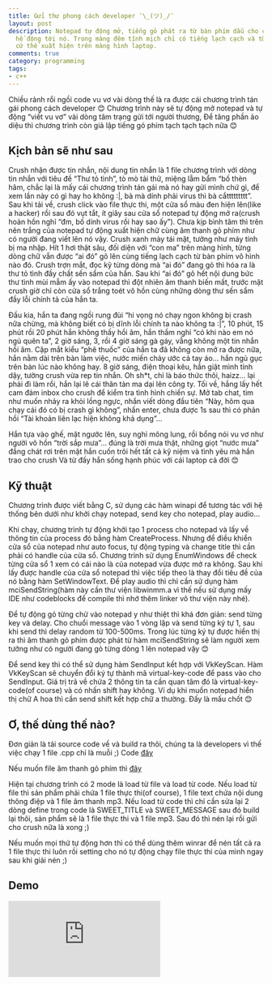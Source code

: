 ```yaml
---
title: Gửi thư phong cách developer ¯\_(ツ)_/¯
layout: post
description: Notepad tự động mở, tiếng gỏ phát ra từ bàn phím dẫu cho cô ấy không
  hề động tới nó. Trong màng đêm tĩnh mịch chỉ có tiếng lạch cạch và từng dòng chữ
  cứ thế xuất hiện trên màng hình laptop.
comments: true
category: programming
tags:
- c++
---
```


Chiều rảnh rổi ngồi code vu vơ vài dòng thế là ra được cái chương trình tán gái phong cách developer 😊
Chương trình này sẽ tự động mở notepad và tự động “viết vu vơ” vài dòng tâm trạng gửi tới người thương,
Để tăng phần ảo diệu thì chương trình còn giả lập tiếng gỏ phím tạch tạch tạch nữa 😊

Kịch bản sẽ như sau
------

Crush nhận được tin nhắn, nội dung tin nhắn là 1 file chương trình với dòng tin nhắn với tiêu đề “Thư tỏ tình”, 
tò mò tải thử, miệng lẫm bẩm “bố thèn hâm, chắc lại là mấy cái chương trình tán gái mà nó hay gửi mình chứ gì, 
để xem lần này có gì hay ho không :|, bà mà dính phải virus thì bà cắttttttttt”. Sau khi tải về, 
crush click vào file thực thi, một cửa sổ màu đen hiện lên(like a hacker) rồi sau đó vụt tắt, 
ít giây sau cửa sổ notepad tự động mở ra(crush hoản hồn nghỉ “đm, bố dính virus rồi hay sao ấy”). 
Chưa kịp bình tâm thì trên nên trắng của notepad tự động xuất hiện chữ cùng âm thanh gỏ phím như có người đang viết lên nó vậy. 
Crush xanh mày tái mặt, tưởng như máy tính bị ma nhập. Hít 1 hơi thật sâu, đối diện với “con ma” trên màng hình, 
từng dòng chữ vẫn được “ai đó” gõ lên cùng tiếng lạch cạch từ bàn phím vô hình nào đó. Crush trợn mắt, 
đọc kỹ từng dòng mà “ai đó” đang gỏ thì hóa ra là thư tỏ tình đầy chất sến sẩm của hắn. Sau khi “ai đó” gõ hết nội 
dung bức thư tình mùi mẫm ấy vào notepad thì đột nhiên âm thanh biến mất, trước mặt crush giờ chỉ còn cửa sổ trắng 
toét vô hồn cùng những dòng thư sến sẩm đầy lỗi chính tả của hắn ta.

Đầu kia, hắn ta đang ngồi rung đùi “hi vọng nó chạy ngon không bị crash nữa chừng, 
mà không biết có bị dĩnh lỗi chính ta nào không ta :|”, 10 phút, 15 phút rồi 20 phút hắn không thấy hồi âm, 
hắn thầm nghỉ “có khi nào em nó ngủ quên ta”, 2 giờ sáng, 3, rồi 4 giờ sáng gà gáy, vẫng không một tin nhắn hồi âm. 
Cặp mắt kiểu “phê thuốc” của hắn ta đã không còn mở ra được nữa, hắn nằm dài trên bàn làm việc, nước miến chảy ước cả tay áo...
hắn ngủ gục trên bàn lúc nào không hay. 8 giờ sáng, điện thoại kêu, hắn giật mình tỉnh dậy, tưởng crush vừa rep tin nhắn. 
Oh sh*t, chỉ là báo thức thôi, haizz... lại phải đi làm rồi, hắn lại lê cái thân tàn ma dại lên công ty. 
Tối về, hắng lấy hết cam đảm inbox cho crush để kiểm tra tình hình chiến sự. Mở tab chat, tim như muốn nhảy ra khỏi lồng ngực, 
nhắn viết dòng đầu tiên “Này, hôm qua chạy cái đó có bị crash gì không”, nhấn enter, chưa được 1s sau thì có phản hồi 
“Tài khoản liên lạc hiện không khả dụng”...

Hắn tựa vào ghế, mặt ngước lên, suy nghỉ mông lung, rồi bổng nói vu vơ như người vô hồn “trời sắp mưa”... 
đúng là trời mưa thật, những giọt “nước mưa” đắng chát rơi trên mặt hắn cuốn trôi hết tất cả kỹ niệm và tình yêu mà hắn trao cho crush
Và từ đấy hắn sống hạnh phúc với cái laptop cả đời 😊 

Kỹ thuật
------

Chương trình được viết bằng C, sử dụng các hàm winapi để tương tác với hệ thống bên dưới như khởi chạy notepad, send key cho notepad, play audio...

Khi chạy, chương trình tự động khởi tạo 1 process cho notepad và lấy về thông tin của process đó bằng hàm CreateProcess. Nhưng để điều khiển cửa sổ của notepad như auto focus, tự động typing và change title thì cần phải có handle của cửa sổ. Chương trình sử dụng EnumWindows để check từng cửa sổ 1 xem có cái nào là của notepad vừa được mở ra không. Sau khi lấy được handle của cửa sổ notepad thì việc tiếp theo là thay đổi tiêu đề của nó bằng hàm SetWindowText. Để play audio thì chỉ cần sử dụng hàm mciSendString(hàm này cần thư viện libwinmm.a vì thế nếu sử dụng mấy IDE như codeblocks để compile thì nhớ thêm linker vô thư viện này nhé).

Để tự động gỏ từng chử vào notepad y như thiệt thì khá đơn giản: send từng key và delay. Cho chuổi message vào 1 vòng lặp và send từng ký tự 1, sau khi send thì delay random từ 100-500ms. Trong lúc từng ký tự được hiển thị ra thì âm thanh gỏ phím được phát từ hàm mciSendString sẽ làm người xem tưởng như có người đang gỏ từng dòng 1 lên notepad vậy 😊 

Để send key thì có thể sử dụng hàm SendInput kết hợp với VkKeyScan. Hàm VkKeyScan sẽ chuyển đổi ký tự thành mã virtual-key-code để pass vào cho SendInput. Giá trị trả về chứa 2 thông tin ta cần quan tâm đó là virtual-key-code(of course) và có nhấn shift hay không. Ví dụ khi muốn notepad hiển thị chữ A hoa thì cần send shift kết hợp chữ a thường. Đấy là mấu chốt 😊 

Ơ, thế dùng thế nào?
----------

Đơn giản là tải source code về và build ra thôi, chúng ta là developers vì thế việc chạy 1 file .cpp chỉ là muỗi ;) Code [đây](https://gist.github.com/sontx/674a75326dd5b9d32e78b52fb89189db)

<div data-gist-id="674a75326dd5b9d32e78b52fb89189db" data-gist-line="26-36"></div>

Nếu muốn file âm thanh gỏ phím thì [đây](https://drive.google.com/file/d/0ByMQfqYoGjfUUHUtT0NNM1NzdVE/view)

Hiện tại chương trình có 2 mode là load từ file và load từ code. Nếu load từ file thì sản phẩm phải chứa 1 file thực thi(of course), 1 file text chứa nội dung thông điệp và 1 file âm thanh mp3. Nếu load từ code thì chỉ cần sửa lại 2 dòng define trong code là SWEET_TITLE và SWEET_MESSAGE sau đó build lại thôi, sản phẩm sẽ là 1 file thực thi và 1 file mp3. Sau đó thì nén lại rồi gửi cho crush nữa là xong ;)

Nếu muốn mọi thứ tự động hơn thì có thể dùng thêm winrar để nén tất cả ra 1 file thực thi luôn rồi setting cho nó tự động chạy file thực thi của mình ngay sau khi giải nén ;)

Demo
----
<div class="video-wrapper">
  <iframe src="https://www.youtube.com/embed/0LNC_hboO98" frameborder="0" allowfullscreen></iframe>
</div>
